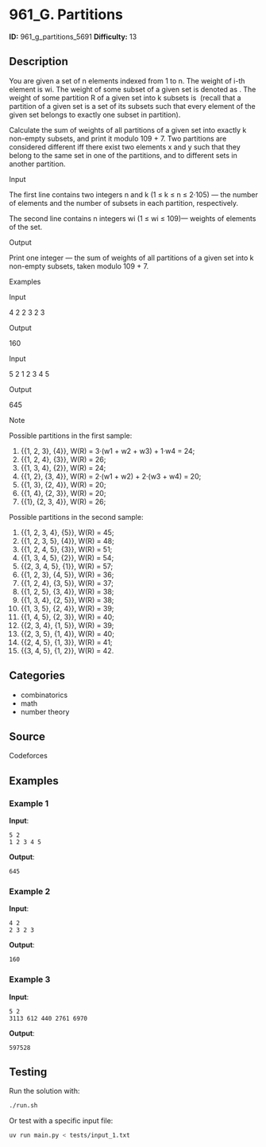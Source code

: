 # 961_G. Partitions

**ID:** 961_g_partitions_5691
**Difficulty:** 13

## Description

You are given a set of n elements indexed from 1 to n. The weight of i-th element is wi. The weight of some subset of a given set is denoted as <image>. The weight of some partition R of a given set into k subsets is <image> (recall that a partition of a given set is a set of its subsets such that every element of the given set belongs to exactly one subset in partition).

Calculate the sum of weights of all partitions of a given set into exactly k non-empty subsets, and print it modulo 109 + 7. Two partitions are considered different iff there exist two elements x and y such that they belong to the same set in one of the partitions, and to different sets in another partition.

Input

The first line contains two integers n and k (1 ≤ k ≤ n ≤ 2·105) — the number of elements and the number of subsets in each partition, respectively.

The second line contains n integers wi (1 ≤ wi ≤ 109)— weights of elements of the set.

Output

Print one integer — the sum of weights of all partitions of a given set into k non-empty subsets, taken modulo 109 + 7.

Examples

Input

4 2
2 3 2 3


Output

160


Input

5 2
1 2 3 4 5


Output

645

Note

Possible partitions in the first sample:

  1. {{1, 2, 3}, {4}}, W(R) = 3·(w1 + w2 + w3) + 1·w4 = 24; 
  2. {{1, 2, 4}, {3}}, W(R) = 26; 
  3. {{1, 3, 4}, {2}}, W(R) = 24; 
  4. {{1, 2}, {3, 4}}, W(R) = 2·(w1 + w2) + 2·(w3 + w4) = 20; 
  5. {{1, 3}, {2, 4}}, W(R) = 20; 
  6. {{1, 4}, {2, 3}}, W(R) = 20; 
  7. {{1}, {2, 3, 4}}, W(R) = 26; 



Possible partitions in the second sample:

  1. {{1, 2, 3, 4}, {5}}, W(R) = 45; 
  2. {{1, 2, 3, 5}, {4}}, W(R) = 48; 
  3. {{1, 2, 4, 5}, {3}}, W(R) = 51; 
  4. {{1, 3, 4, 5}, {2}}, W(R) = 54; 
  5. {{2, 3, 4, 5}, {1}}, W(R) = 57; 
  6. {{1, 2, 3}, {4, 5}}, W(R) = 36; 
  7. {{1, 2, 4}, {3, 5}}, W(R) = 37; 
  8. {{1, 2, 5}, {3, 4}}, W(R) = 38; 
  9. {{1, 3, 4}, {2, 5}}, W(R) = 38; 
  10. {{1, 3, 5}, {2, 4}}, W(R) = 39; 
  11. {{1, 4, 5}, {2, 3}}, W(R) = 40; 
  12. {{2, 3, 4}, {1, 5}}, W(R) = 39; 
  13. {{2, 3, 5}, {1, 4}}, W(R) = 40; 
  14. {{2, 4, 5}, {1, 3}}, W(R) = 41; 
  15. {{3, 4, 5}, {1, 2}}, W(R) = 42. 

## Categories

- combinatorics
- math
- number theory

## Source

Codeforces

## Examples

### Example 1

**Input**:
```
5 2
1 2 3 4 5
```

**Output**:
```
645
```

### Example 2

**Input**:
```
4 2
2 3 2 3
```

**Output**:
```
160
```

### Example 3

**Input**:
```
5 2
3113 612 440 2761 6970
```

**Output**:
```
597528
```


## Testing

Run the solution with:

```bash
./run.sh
```

Or test with a specific input file:

```bash
uv run main.py < tests/input_1.txt
```
